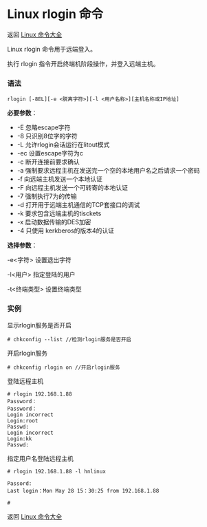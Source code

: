 # Linux rlogin 命令

返回 [Linux 命令大全](https://ahuang007.github.com/Linux-Command)

Linux rlogin 命令用于远端登入。

执行 rlogin 指令开启终端机阶段操作，并登入远端主机。

### 语法

```
rlogin [-8EL][-e <脱离字符>][-l <用户名称>][主机名称或IP地址]
```

**必要参数**：

- -E 忽略escape字符
- -8 只识别8位字的字符
- -L 允许rlogin会话运行在litout模式
- -ec 设置escape字符为c
- -c 断开连接前要求确认
- -a 强制要求远程主机在发送完一个空的本地用户名之后请求一个密码
- -f 向远端主机发送一个本地认证
- -F 向远程主机发送一个可转寄的本地认证
- -7 强制执行7为的传输
- -d 打开用于远端主机通信的TCP套接口的调试
- -k 要求包含远端主机的tisckets
- -x 启动数据传输的DES加密
- -4 只使用 kerkberos的版本4的认证

**选择参数**：

-e<字符> 设置退出字符

-l<用户> 指定登陆的用户

-t<终端类型> 设置终端类型

### 实例

显示rlogin服务是否开启

```
# chkconfig --list //检测rlogin服务是否开启
```

开启rlogin服务

```
# chkconfig rlogin on //开启rlogin服务
```

登陆远程主机

```
# rlogin 192.168.1.88
Password：
Password：
Login incorrect
Login:root
Passwd:
Login incorrect
Login:kk
Passwd:
```

指定用户名登陆远程主机

```
# rlogin 192.168.1.88 -l hnlinux

Passord:
Last login：Mon May 28 15：30:25 from 192.168.1.88

# 
```

返回 [Linux 命令大全](https://ahuang007.github.com/Linux-Command)